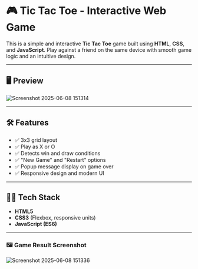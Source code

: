 # 🎮 Tic Tac Toe - Interactive Web Game

This is a simple and interactive **Tic Tac Toe** game built using **HTML**, **CSS**, and **JavaScript**. Play against a friend on the same device with smooth game logic and an intuitive design.

---

## 🖥️ Preview

![Screenshot 2025-06-08 151314](https://github.com/user-attachments/assets/6f3a659d-b998-483d-9034-aa8386a0cd72)
  
---

## 🛠️ Features

- ✅ 3x3 grid layout
- ✅ Play as X or O
- ✅ Detects win and draw conditions
- ✅ "New Game" and "Restart" options
- ✅ Popup message display on game over
- ✅ Responsive design and modern UI

---

## 🧑‍💻 Tech Stack

- **HTML5**
- **CSS3** (Flexbox, responsive units)
- **JavaScript (ES6)**

---
### 🖼️ Game Result Screenshot

![Screenshot 2025-06-08 151336](https://github.com/user-attachments/assets/02bfa5d2-cac9-437e-ab3b-d1ba36ac7f92)






